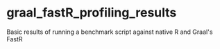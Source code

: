 # graal_fastR_profiling_results
Basic results of running a benchmark script against native R and Graal's FastR
